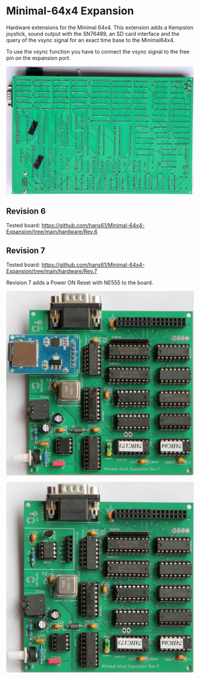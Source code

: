 # Minimal-64x4 Expansion

Hardware extensions for the Minimal 64x4. This extension adds a Kempston joystick, sound output with the SN76489, an SD card interface and the query of the vsync signal for an exact time base to the Minimal64x4.

To use the vsync function you have to connect the vsync signal to the free pin on the expansion port.

![Minimal64x4 vsync](pic/minimal64x4-vsync.jpg)

## Revision 6

Tested board:
https://github.com/hans61/Minimal-64x4-Expansion/tree/main/hardware/Rev.6

## Revision 7

Tested board:
https://github.com/hans61/Minimal-64x4-Expansion/tree/main/hardware/Rev.7

Revision 7 adds a Power ON Reset with NE555 to the board.

![Minimal64x4 expansion board](Rev.7/pic/erweiterung-mit-sd-card.jpg)


![Minimal64x4 expansion board](Rev.7/pic/erweiterung-ohne-sd-card.jpg)